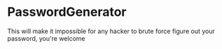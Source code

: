 # PasswordGenerator
This will make it impossible for any hacker to brute force figure out your password, you're welcome
